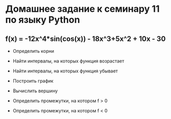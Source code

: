 # Домашнее задание к семинару 11 по языку Python


 ## f(x) = -12x^4*sin(cos(x)) - 18x^3+5x^2 + 10x - 30

* Определить корни

* Найти интервалы, на которых функция возрастает

* Найти интервалы, на которых функция убывает

* Построить график

* Вычислить вершину

* Определить промежутки, на котором f > 0

* Определить промежутки, на котором f < 0
